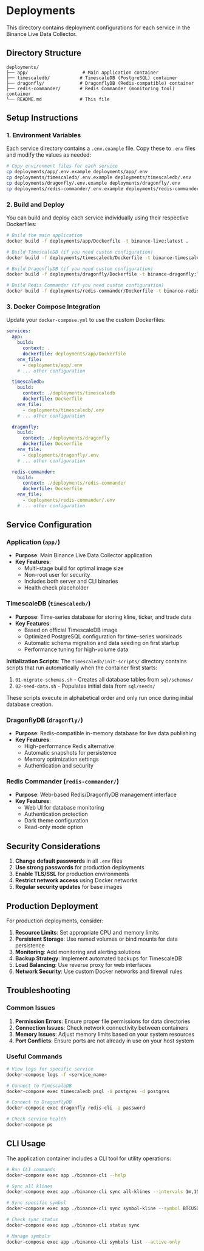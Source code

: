 # Deployments

This directory contains deployment configurations for each service in the Binance Live Data Collector.

## Directory Structure

```
deployments/
├── app/                    # Main application container
├── timescaledb/           # TimescaleDB (PostgreSQL) container
├── dragonfly/             # DragonflyDB (Redis-compatible) container
├── redis-commander/       # Redis Commander (monitoring tool) container
└── README.md              # This file
```

## Setup Instructions

### 1. Environment Variables

Each service directory contains a `.env.example` file. Copy these to `.env` files and modify the values as needed:

```bash
# Copy environment files for each service
cp deployments/app/.env.example deployments/app/.env
cp deployments/timescaledb/.env.example deployments/timescaledb/.env
cp deployments/dragonfly/.env.example deployments/dragonfly/.env
cp deployments/redis-commander/.env.example deployments/redis-commander/.env
```

### 2. Build and Deploy

You can build and deploy each service individually using their respective Dockerfiles:

```bash
# Build the main application
docker build -f deployments/app/Dockerfile -t binance-live:latest .

# Build TimescaleDB (if you need custom configuration)
docker build -f deployments/timescaledb/Dockerfile -t binance-timescaledb:latest ./deployments/timescaledb/

# Build DragonflyDB (if you need custom configuration)
docker build -f deployments/dragonfly/Dockerfile -t binance-dragonfly:latest ./deployments/dragonfly/

# Build Redis Commander (if you need custom configuration)
docker build -f deployments/redis-commander/Dockerfile -t binance-redis-commander:latest ./deployments/redis-commander/
```

### 3. Docker Compose Integration

Update your `docker-compose.yml` to use the custom Dockerfiles:

```yaml
services:
  app:
    build:
      context: .
      dockerfile: deployments/app/Dockerfile
    env_file:
      - deployments/app/.env
    # ... other configuration

  timescaledb:
    build:
      context: ./deployments/timescaledb
      dockerfile: Dockerfile
    env_file:
      - deployments/timescaledb/.env
    # ... other configuration

  dragonfly:
    build:
      context: ./deployments/dragonfly
      dockerfile: Dockerfile
    env_file:
      - deployments/dragonfly/.env
    # ... other configuration

  redis-commander:
    build:
      context: ./deployments/redis-commander
      dockerfile: Dockerfile
    env_file:
      - deployments/redis-commander/.env
    # ... other configuration
```

## Service Configuration

### Application (`app/`)
- **Purpose**: Main Binance Live Data Collector application
- **Key Features**: 
  - Multi-stage build for optimal image size
  - Non-root user for security
  - Includes both server and CLI binaries
  - Health check placeholder

### TimescaleDB (`timescaledb/`)
- **Purpose**: Time-series database for storing kline, ticker, and trade data
- **Key Features**:
  - Based on official TimescaleDB image
  - Optimized PostgreSQL configuration for time-series workloads
  - Automatic schema migration and data seeding on first startup
  - Performance tuning for high-volume data

**Initialization Scripts**:
The `timescaledb/init-scripts/` directory contains scripts that run automatically when the container first starts:
1. `01-migrate-schemas.sh` - Creates all database tables from `sql/schemas/`
2. `02-seed-data.sh` - Populates initial data from `sql/seeds/`

These scripts execute in alphabetical order and only run once during initial database creation.

### DragonflyDB (`dragonfly/`)
- **Purpose**: Redis-compatible in-memory database for live data publishing
- **Key Features**:
  - High-performance Redis alternative
  - Automatic snapshots for persistence
  - Memory optimization settings
  - Authentication and security

### Redis Commander (`redis-commander/`)
- **Purpose**: Web-based Redis/DragonflyDB management interface
- **Key Features**:
  - Web UI for database monitoring
  - Authentication protection
  - Dark theme configuration
  - Read-only mode option

## Security Considerations

1. **Change default passwords** in all `.env` files
2. **Use strong passwords** for production deployments
3. **Enable TLS/SSL** for production environments
4. **Restrict network access** using Docker networks
5. **Regular security updates** for base images

## Production Deployment

For production deployments, consider:

1. **Resource Limits**: Set appropriate CPU and memory limits
2. **Persistent Storage**: Use named volumes or bind mounts for data persistence
3. **Monitoring**: Add monitoring and alerting solutions
4. **Backup Strategy**: Implement automated backups for TimescaleDB
5. **Load Balancing**: Use reverse proxy for web interfaces
6. **Network Security**: Use custom Docker networks and firewall rules

## Troubleshooting

### Common Issues

1. **Permission Errors**: Ensure proper file permissions for data directories
2. **Connection Issues**: Check network connectivity between containers
3. **Memory Issues**: Adjust memory limits based on your system resources
4. **Port Conflicts**: Ensure ports are not already in use on your host system

### Useful Commands

```bash
# View logs for specific service
docker-compose logs -f <service_name>

# Connect to TimescaleDB
docker-compose exec timescaledb psql -U postgres -d postgres

# Connect to DragonflyDB
docker-compose exec dragonfly redis-cli -a password

# Check service health
docker-compose ps
```

## CLI Usage

The application container includes a CLI tool for utility operations:

```bash
# Run CLI commands
docker-compose exec app ./binance-cli --help

# Sync all klines
docker-compose exec app ./binance-cli sync all-klines --intervals 1m,15m,1h,4h,1d

# Sync specific symbol
docker-compose exec app ./binance-cli sync symbol-kline --symbol BTCUSDT --intervals 1m,15m

# Check sync status
docker-compose exec app ./binance-cli status sync

# Manage symbols
docker-compose exec app ./binance-cli symbols list --active-only
```

